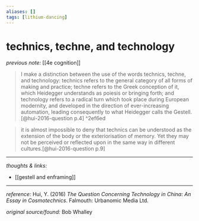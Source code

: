 ```yaml
---
aliases: []
tags: [lithium-dancing]
---
```


# technics, techne, and technology

_previous note:_ [[4e cognition]]

 >I make a distinction between the use of the words technics, techne, and technology: technics refers to the general category of all forms of making and practice; techne refers to the Greek conception of it, which Heidegger understands as poiesis or bringing forth; and technology refers to a radical turn which took place during European modernity, and developed in the direction of ever-increasing automation, leading consequently to what Heidegger calls the Gestell.[@hui-2016-question p.4] ^2ef6ed

>it is almost impossible to deny that technics can be understood as the extension of the body or the exteriorisation of memory. Yet they may not be perceived or reflected upon in the same way in different cultures.[@hui-2016-question p.9]

---

_thoughts & links:_

- [[gestell and enframing]]


---

_reference:_ Hui, Y. (2016) _The Question Concerning Technology in China: An Essay in Cosmotechnics_. Falmouth: Urbanomic Media Ltd.

_original source/found:_ Bob Whalley